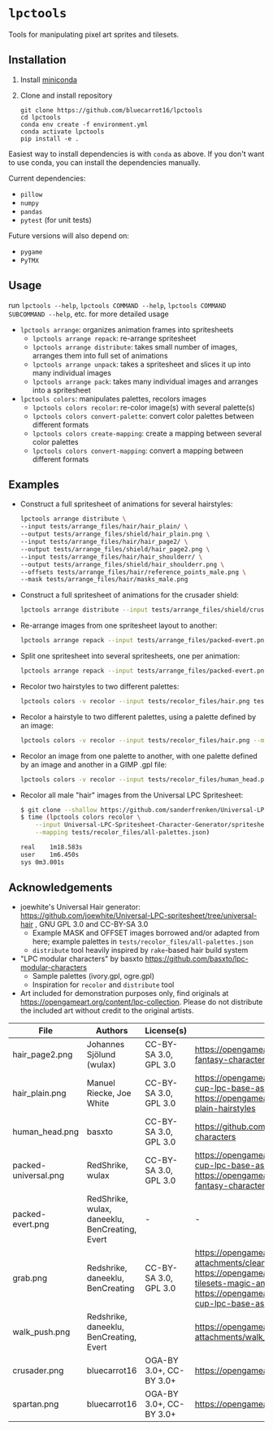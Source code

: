 # `lpctools`

Tools for manipulating pixel art sprites and tilesets. 

## Installation

1. Install [miniconda](https://docs.conda.io/en/latest/miniconda.html)

2. Clone and install repository

	```
	git clone https://github.com/bluecarrot16/lpctools
	cd lpctools
	conda env create -f environment.yml
	conda activate lpctools
	pip install -e .
	```


Easiest way to install dependencies is with `conda` as above. If you don't want to use conda, you can install the dependencies manually. 

Current dependencies:
- `pillow`
- `numpy`
- `pandas`
- `pytest` (for unit tests)

Future versions will also depend on:
- `pygame`
- `PyTMX`

## Usage

run `lpctools --help`, `lpctools COMMAND --help`, `lpctools COMMAND SUBCOMMAND --help`, etc. for more detailed usage

- `lpctools arrange`: organizes animation frames into spritesheets
	+ `lpctools arrange repack`: re-arrange spritesheet
	+ `lpctools arrange distribute`: takes small number of images, arranges them into full set of animations
	+ `lpctools arrange unpack`: takes a spritesheet and slices it up into many individual images
	+ `lpctools arrange pack`: takes many individual images and arranges into a spritesheet
- `lpctools colors`: manipulates palettes, recolors images
	+ `lpctools colors recolor`: re-color image(s) with several palette(s)
	+ `lpctools colors convert-palette`: convert color palettes between different formats
	+ `lpctools colors create-mapping`: create a mapping between several color palettes
	+ `lpctools colors convert-mapping`: convert a mapping between different formats


## Examples

- Construct a full spritesheet of animations for several hairstyles:

	```bash
	lpctools arrange distribute \
	--input tests/arrange_files/hair/hair_plain/ \
	--output tests/arrange_files/shield/hair_plain.png \
	--input tests/arrange_files/hair/hair_page2/ \
	--output tests/arrange_files/shield/hair_page2.png \
	--input tests/arrange_files/hair/hair_shoulderr/ \
	--output tests/arrange_files/shield/hair_shoulderr.png \
	--offsets tests/arrange_files/hair/reference_points_male.png \
	--mask tests/arrange_files/hair/masks_male.png
	```

- Construct a full spritesheet of animations for the crusader shield:

	```bash
	lpctools arrange distribute --input tests/arrange_files/shield/crusader/ --output tests/arrange_files/shield/crusader.png --offsets tests/arrange_files/shield/reference_points_male.png --mask tests/arrange_files/shield/masks_male.png
	```

- Re-arrange images from one spritesheet layout to another:

	```bash
	lpctools arrange repack --input tests/arrange_files/packed-evert.png --from evert --to universal
	```

- Split one spritesheet into several spritesheets, one per animation:

	```bash
	lpctools arrange repack --input tests/arrange_files/packed-evert.png --from evert --to cast thrust walk slash shoot hurt grab push --output-dir tests/arrange_files/repacked
	```

- Recolor two hairstyles to two different palettes:

	```bash
	lpctools colors -v recolor --input tests/recolor_files/hair.png tests/recolor_files/hair_page2.png --mapping tests/recolor_files/palettes.json
	```

- Recolor a hairstyle to two different palettes, using a palette defined by an image:

	```bash
	lpctools colors -v recolor --input tests/recolor_files/hair.png --mapping tests/recolor_files/map.png --palette-names blonde blue
	```

- Recolor an image from one palette to another, with one palette defined by an image and another in a GIMP .gpl file:

	```bash
	lpctools colors -v recolor --input tests/recolor_files/human_head.png --from tests/recolor_files/ivory.png --to tests/recolor_files/ogre.gpl
	```

- Recolor all male "hair" images from the Universal LPC Spritesheet:

	```bash
	$ git clone --shallow https://github.com/sanderfrenken/Universal-LPC-Spritesheet-Character-Generator
	$ time (lpctools colors recolor \
		--input Universal-LPC-Spritesheet-Character-Generator/spritesheets/hair/male/*.png \
		--mapping tests/recolor_files/all-palettes.json)

	real	1m18.583s
	user	1m6.450s
	sys	0m3.001s
	```

## Acknowledgements

- joewhite's Universal Hair generator: https://github.com/joewhite/Universal-LPC-spritesheet/tree/universal-hair , GNU GPL 3.0 and CC-BY-SA 3.0	
	- Example MASK and OFFSET images borrowed and/or adapted from here; example palettes in `tests/recolor_files/all-palettes.json`
	- `distribute` tool heavily inspired by `rake`-based hair build system
- "LPC modular characters" by basxto https://github.com/basxto/lpc-modular-characters
	+ Sample palettes (ivory.gpl, ogre.gpl)
	+ Inspiration for `recolor` and `distribute` tool
- Art included for demonstration purposes only, find originals at <https://opengameart.org/content/lpc-collection>. Please do not distribute the included art without credit to the original artists.

|         File         |                    Authors                     |        License(s)       |                                                                                                                           URL(s)                                                                                                                           |
|----------------------|------------------------------------------------|-------------------------|------------------------------------------------------------------------------------------------------------------------------------------------------------------------------------------------------------------------------------------------------------|
| hair_page2.png       | Johannes Sjölund (wulax)                       | CC-BY-SA 3.0, GPL 3.0   | https://opengameart.org/content/lpc-medieval-fantasy-character-sprites                                                                                                                                                                                     |
| hair_plain.png       | Manuel Riecke, Joe White                       | CC-BY-SA 3.0, GPL 3.0   | https://opengameart.org/content/liberated-pixel-cup-lpc-base-assets-sprites-map-tiles		https://opengameart.org/content/ponytail-and-plain-hairstyles                                                                                                       |
| human_head.png       | basxto                                         | CC-BY-SA 3.0, GPL 3.0   | https://github.com/basxto/lpc-modular-characters                                                                                                                                                                                                           |
| packed-universal.png | RedShrike, wulax                               | CC-BY-SA 3.0, GPL 3.0   | https://opengameart.org/content/liberated-pixel-cup-lpc-base-assets-sprites-map-tiles	https://opengameart.org/content/lpc-medieval-fantasy-character-sprites                                                                                               |
| packed-evert.png     | RedShrike, wulax, daneeklu, BenCreating, Evert | -                       | -                                                                                                                                                                                                                                                          |
| grab.png             | Redshrike, daneeklu, BenCreating               | CC-BY-SA 3.0, GPL 3.0   | https://opengameart.org/sites/default/files/forum-attachments/cleaned-grab.png https://opengameart.org/content/lpc-farming-tilesets-magic-animations-and-ui-elements https://opengameart.org/content/liberated-pixel-cup-lpc-base-assets-sprites-map-tiles |
| walk_push.png        | Redshrike, daneeklu, BenCreating, Evert        |                         | https://opengameart.org/sites/default/files/forum-attachments/walk_push.png                                                                                                                                                                                |
| crusader.png         | bluecarrot16                                   | OGA-BY 3.0+, CC-BY 3.0+ | https://opengameart.org/content/lpc-shields                                                                                                                                                                                                                |
| spartan.png          | bluecarrot16                                   | OGA-BY 3.0+, CC-BY 3.0+ | https://opengameart.org/content/lpc-shields                                                                                                                                                                                                                |
